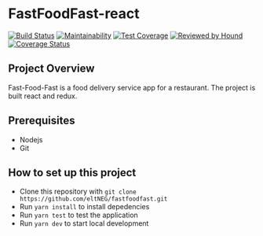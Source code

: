 # FastFoodFast-react
[![Build Status](https://travis-ci.org/eltNEG/fastfoodfast.svg?branch=develop)](https://travis-ci.org/eltNEG/fastfoodfast) [![Maintainability](https://api.codeclimate.com/v1/badges/4010f5db4414e3363d50/maintainability)](https://codeclimate.com/github/eltNEG/fastfoodfast/maintainability) [![Test Coverage](https://api.codeclimate.com/v1/badges/4010f5db4414e3363d50/test_coverage)](https://codeclimate.com/github/eltNEG/fastfoodfast/test_coverage) [![Reviewed by Hound](https://img.shields.io/badge/Reviewed_by-Hound-8E64B0.svg)](https://houndci.com) [![Coverage Status](https://coveralls.io/repos/github/eltNEG/fastfoodfast/badge.svg?branch=develop)](https://coveralls.io/github/eltNEG/fastfoodfast?branch=develop)


## Project Overview
Fast-Food-Fast is a food delivery service app for a restaurant. The project is built react and redux.

## Prerequisites

- Nodejs
- Git

## How to set up this project
- Clone this repository with `git clone https://github.com/eltNEG/fastfoodfast.git`
- Run `yarn install` to install depedencies
- Run `yarn test` to test the application
- Run `yarn dev` to start local development
